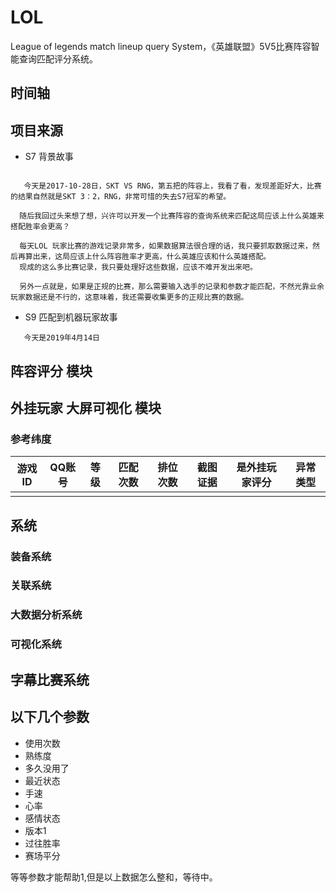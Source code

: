 # LOL

League of legends  match lineup query System，《英雄联盟》5V5比赛阵容智能查询匹配评分系统。

## 时间轴

## 项目来源

- S7 背景故事

```text

   今天是2017-10-28日，SKT VS RNG，第五把的阵容上，我看了看，发现差距好大，比赛的结果自然就是SKT 3：2，RNG，非常可惜的失去S7冠军的希望。
  
  随后我回过头来想了想，兴许可以开发一个比赛阵容的查询系统来匹配这局应该上什么英雄来搭配胜率会更高？
  
  每天LOL 玩家比赛的游戏记录非常多，如果数据算法很合理的话，我只要抓取数据过来，然后再算出来，这局应该上什么阵容胜率才更高，什么英雄应该和什么英雄搭配。
  现成的这么多比赛记录，我只要处理好这些数据，应该不难开发出来吧。
  
  另外一点就是，如果是正规的比赛，那么需要输入选手的记录和参数才能匹配，不然光靠业余玩家数据还是不行的，这意味着，我还需要收集更多的正规比赛的数据。
```

- S9 匹配到机器玩家故事
```text
   今天是2019年4月14日
```

## 阵容评分 模块

## 外挂玩家 大屏可视化 模块

### 参考纬度

|游戏ID|QQ账号|等级|匹配次数|排位次数|截图证据|是外挂玩家评分|异常类型|
|---|---|---|---|---|---|---|---|
|||||||||

### 

## 系统

### 装备系统
### 关联系统
### 大数据分析系统
### 可视化系统

## 字幕比赛系统
## 以下几个参数

- 使用次数
- 熟练度
- 多久没用了
- 最近状态
- 手速
- 心率
- 感情状态
- 版本1
- 过往胜率
- 赛场平分

等等参数才能帮助1,但是以上数据怎么整和，等待中。

